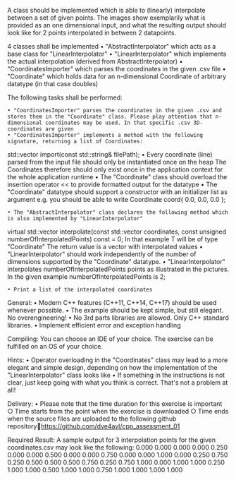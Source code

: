 A class should be implemented which is able to (linearly) interpolate between a set of given points. 
The images show exemplarily what is provided as an one dimensional input, and what the resulting output should look like for 2 points interpolated in between 2 datapoints.

4 classes shall be implemented
	• "AbstractInterpolator" which acts as a base class for "LinearInterpolator"
	• "LinearInterpolator" which implements the actual interpolation (derived from AbstractInterpolator)
	• "CoordinatesImporter" which parses the coordinates in the given .csv file
	• "Coordinate" which holds data for an n-dimensional Coordinate of arbitrary datatype (in that case doubles)

The following tasks shall be performed:

	• "CoordinatesImporter" parses the coordinates in the given .csv and stores them in the "Coordinate" class. Please play attention that n-dimensional coordinates may be used. In that specific .csv 3D-coordinates are given
	• "CoordinatesImporter" implements a method with the following signature, returning a list of Coordinates:
  std::vector<T> import(const std::string& filePath);
	• Every coordinate (line) parsed from the input file should only be instantiated once on the heap 
	The Coordinates therefore should only exist once in the application context for the whole application runtime
	• The "Coordinate" class should overload the insertion operator << to provide formatted output for the datatype
	• The "Coordinate" datatype should support a constructor with an initializer list as argument
	e.g. you should be able to write Coordinate<double> coord{ 0.0, 0.0, 0.0 };
	
	• The "AbstractInterpolator" class declares the following method which is also implemented by "LinearInterpolator"
  virtual std::vector<T> interpolate(const std::vector<T> coordinates, const unsigned numberOfInterpolatedPoints) const = 0;
  In that example T will be of type "Coordinate<E>"
	The return value is a vector with interpolated values
	• "LinearInterpolator" should work independently of the number of dimensions supported by the "Coordinate" datatype.
	• "LinearInterpolator" interpolates numberOfInterpolatedPoints points as illustrated in the pictures. In the given example numberOfInterpolatedPoints is 2;

	• Print a list of the interpolated coordinates
	
General:
	• Modern C++ features (C++11, C++14, C++17) should be used whenever possible.
	• The example should be kept simple, but still elegant. No overengineering!
	• No 3rd parts libraries are allowed. Only C++ standard libraries.
	• Implement efficient error and exception handling

Compiling:
You can choose an IDE of your choice. 
The exercise can be fulfilled on an OS of your choice.

Hints:
	• Operator overloading in the "Coordinates" class may lead to a more elegant and simple design, depending on how the implementation of the "LinearInterpolator" class looks like
	• If something in the instructions is not clear, just keep going with what you think is correct. That's not a problem at all!

Delivery:
	• Please note that the time duration for this exercise is important
		○ Time starts from the point when the exercise is downloaded
		○ Time ends when the source files are uploaded to the following github repositoryhttps://github.com/dve4avl/cpp_assessment_01

Required Result:
A sample output for 3 interpolation points for the given coordinates.csv may look like the following:
   0.000   0.000   0.000
   0.000   0.250   0.000
   0.000   0.500   0.000
   0.000   0.750   0.000
   0.000   1.000   0.000
   0.250   0.750   0.250
   0.500   0.500   0.500
   0.750   0.250   0.750
   1.000   0.000   1.000
   1.000   0.250   1.000
   1.000   0.500   1.000
   1.000   0.750   1.000
   1.000   1.000   1.000
